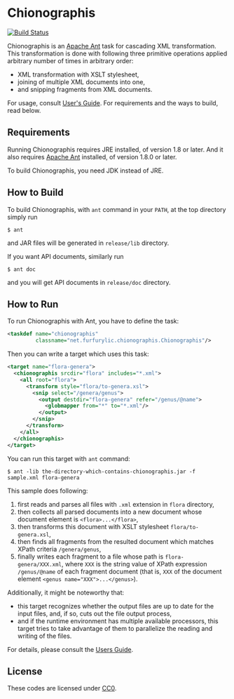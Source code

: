 # Chionographis

[![Build Status](https://travis-ci.org/furfurylic/chionographis.svg?branch=master)](https://travis-ci.org/furfurylic/chionographis)

Chionographis is an [Apache Ant](http://ant.apache.org/) task for cascading XML transformation.
This transformation is done with following three primitive operations applied arbitrary number of times in arbitrary order:
 - XML transformation with XSLT stylesheet,
 - joining of multiple XML documents into one,
 - and snipping fragments from XML documents.

For usage, consult [User's Guide](UsersGuide.asciidoc). For requirements and the ways to build, read below.

## Requirements

Running Chionographis requires JRE installed, of version 1.8 or later. And it also requires [Apache Ant](http://ant.apache.org/) installed, of version 1.8.0 or later.

To build Chionographis, you need JDK instead of JRE.

## How to Build

To build Chionographis, with `ant` command in your `PATH`, at the top directory simply run

```
$ ant
```
and JAR files will be generated in `release/lib` directory.

If you want API documents, similarly run

```
$ ant doc
```

and you will get API documents in `release/doc` directory.

## How to Run

To run Chionographis with Ant, you have to define the task:

```XML
<taskdef name="chionographis"
         classname="net.furfurylic.chionographis.Chionographis"/>
```

Then you can write a target which uses this task:

```XML
<target name="flora-genera">
  <chionographis srcdir="flora" includes="*.xml">
    <all root="flora">
      <transform style="flora/to-genera.xsl">
        <snip select="/genera/genus">
          <output destdir="flora-genera" refer="/genus/@name">
            <globmapper from="*" to="*.xml"/>
          </output>
        </snip>
      </transform>
    </all>
  </chionographis>
</target>
```

You can run this target with `ant` command:

```
$ ant -lib the-directory-which-contains-chionographis.jar -f sample.xml flora-genera
```

This sample does following:

 1. first reads and parses all files with `.xml` extension in `flora` directory,
 1. then collects all parsed documents into a new document whose document element is `<flora>...</flora>`,
 1. then transforms this document with XSLT stylesheet `flora/to-genera.xsl`,
 1. then finds all fragments from the resulted document which matches XPath criteria `/genera/genus`,
 1. finally writes each fragment to a file whose path is `flora-genera/XXX.xml`, where `XXX` is the string value of XPath expression `/genus/@name` of each fragment document (that is, `XXX` of the document element `<genus name="XXX">...</genus>`).

Additionally, it might be noteworthy that:

 - this target recognizes whether the output files are up to date for the input files, and, if so, cuts out the file output process,
 - and if the runtime environment has multiple available processors, this target tries to take advantage of them to parallelize the reading and writing of the files.

For details, please consult the [Users Guide](UsersGuide.asciidoc).

## License

These codes are licensed under [CC0](https://creativecommons.org/publicdomain/zero/1.0/deed).
